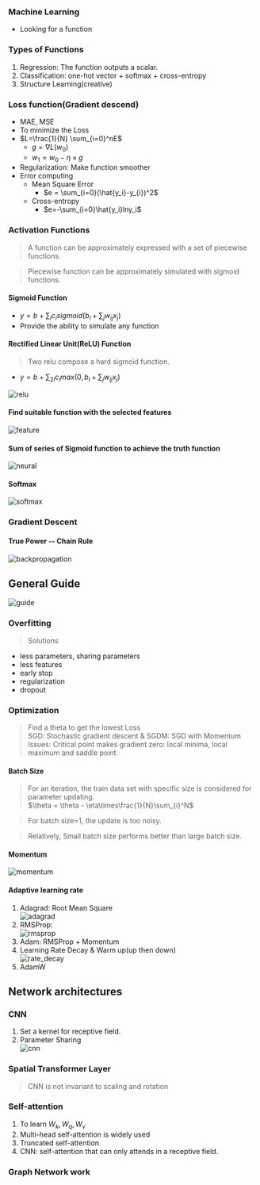 ### Machine Learning  
- Looking for a function  

### Types of Functions  
1. Regression: The function outputs a scalar.  
2. Classification: one-hot vector + softmax + cross-entropy  
3. Structure Learning(creative)  

### Loss function(Gradient descend)  
- MAE, MSE  
- To minimize the Loss  
- $L=\frac{1}{N} \sum_{i=0}^nE$
    - $g=\nabla L(w_0)$
    - $w_1 = w_0 - \eta\times g$
- Regularization: Make function smoother  
- Error computing  
    - Mean Square Error  
        - $e = \sum_{i=0}(\hat{y_i}-y_{i})^2$
    - Cross-entropy  
        - $e=-\sum_{i=0}\hat{y_i}lny_i$


### Activation Functions  
> A function can be approximately expressed with a set of piecewise functions.  

> Piecewise function can be approximately simulated with sigmoid functions.  

#### Sigmoid Function  
- $y = b + \sum_{i}c_isigmoid(b_i+\sum_jw_{ij}x_j)$
- Provide the ability to simulate any function  

#### Rectified Linear Unit(ReLU) Function  
> Two relu compose a hard sigmoid function.  
- $y = b + \sum_{2i}c_imax(0,b_i+\sum_jw_{ij}x_j)$

![relu](./img/relu.jpg)  

#### Find suitable function with the selected features  
![feature](./img/feature.jpg)  

#### Sum of series of Sigmoid function to achieve the truth function    
![neural](./img/neural.jpg)

#### Softmax  
![softmax](./img/softmax.jpg)


### Gradient Descent

#### True Power -- Chain Rule  
![backpropagation](./img/backpropagation.jpg)



## General Guide  
![guide](./img/guide.jpg)

### Overfitting  
> Solutions  

- less parameters, sharing parameters  
- less features  
- early stop  
- regularization  
- dropout  

### Optimization  
> Find a theta to get the lowest Loss  
> SGD: Stochastic gradient descent & SGDM: SGD with Momentum  
> Issues: Critical point makes gradient zero: local minima, local maximum and saddle point.  

#### Batch Size  
> For an iteration, the train data set with specific size is considered for parameter updating.  
$\theta = \theta - \eta\times\frac{1}{N}\sum_{i}^N$

> For batch size=1, the update is too noisy.  

> Relatively, Small batch size performs better than large batch size.  


#### Momentum  
![momentum](./img/momentum.jpg)

#### Adaptive learning rate  
1. Adagrad: Root Mean Square  
    ![adagrad](./img/adagrad.jpg)  
2. RMSProp:  
    ![rmsprop](./img/rmsprop.jpg)  
3. Adam: RMSProp + Momentum  
4. Learning Rate Decay & Warm up(up then down)  
    ![rate_decay](./img/rate_decay.jpg)  
5. AdamW  


## Network architectures  

### CNN  
1. Set a kernel for receptive field.  
2. Parameter Sharing  
    ![cnn](./img/cnn.jpg)  

### Spatial Transformer Layer  
> CNN is not invariant to scaling and rotation  


### Self-attention  
1. To learn $W_k , W_q ,  W_v$  
2. Multi-head self-attention is widely used  
3. Truncated self-attention  
4. CNN: self-attention that can only attends in a receptive field.  


### Graph Network work  





